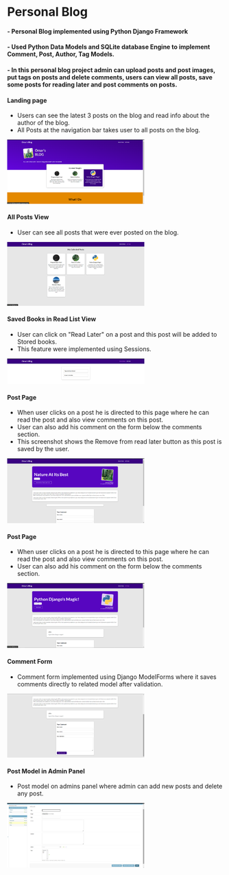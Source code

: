 # Personal Blog

#### - Personal Blog implemented using Python Django Framework
#### - Used Python Data Models and SQLite database Engine to implement Comment, Post, Author, Tag Models.
#### - In this personal blog project admin can upload posts and post images, put tags on posts and delete comments, users can view all posts, save some posts for reading later and post comments on posts.

#### Landing page
- Users can see the latest 3 posts on the blog and read info about the author of the blog.
- All Posts at the navigation bar takes user to all posts on the blog.
<img src="https://github.com/OmarKhaledm21/Blog-Project-Python-Django-/blob/main/SS/Index_page.png" alt="drawing" width="320"/>


#### All Posts View
- User can see all posts that were ever posted on the blog.
<img src="https://github.com/OmarKhaledm21/Blog-Project-Python-Django-/blob/main/SS/all_posts.png" alt="drawing" width="320"/>


#### Saved Books in Read List View
- User can click on "Read Later" on a post and this post will be added to Stored books.
- This feature were implemented using Sessions.
<img src="https://github.com/OmarKhaledm21/Blog-Project-Python-Django-/blob/main/SS/read_list.png" alt="drawing" width="320"/>


#### Post Page
- When user clicks on a post he is directed to this page where he can read the post and also view comments on this post.
- User can also add his comment on the form below the comments section.
- This screenshot shows the Remove from read later button as this post is saved by the user.
<img src="https://github.com/OmarKhaledm21/Blog-Project-Python-Django-/blob/main/SS/read_list_post.png" alt="drawing" width="320"/>


#### Post Page
- When user clicks on a post he is directed to this page where he can read the post and also view comments on this post.
- User can also add his comment on the form below the comments section.
<img src="https://github.com/OmarKhaledm21/Blog-Project-Python-Django-/blob/main/SS/post_page.png" alt="drawing" width="320"/>


#### Comment Form
- Comment form implemented using Django ModelForms where it saves comments directly to related model after validation. 
<img src="https://github.com/OmarKhaledm21/Blog-Project-Python-Django-/blob/main/SS/comment_form.png" alt="drawing" width="320"/>


#### Post Model in Admin Panel
- Post model on admins panel where admin can add new posts and delete any post.
<img src="https://github.com/OmarKhaledm21/Blog-Project-Python-Django-/blob/main/SS/post_model.png" alt="drawing" width="320"/>


